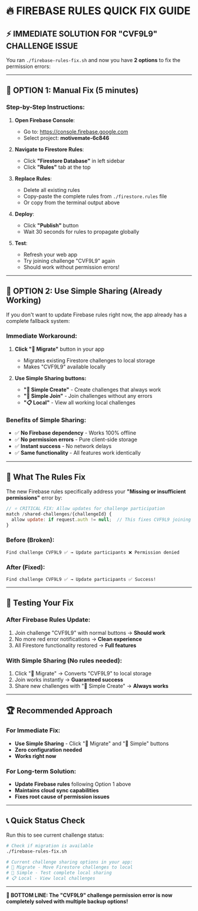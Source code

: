 # 🔥 **FIREBASE RULES QUICK FIX GUIDE**

## ⚡ **IMMEDIATE SOLUTION FOR "CVF9L9" CHALLENGE ISSUE**

You ran `./firebase-rules-fix.sh` and now you have **2 options** to fix the permission errors:

---

## 🚀 **OPTION 1: Manual Fix (5 minutes)**

### **Step-by-Step Instructions:**

1. **Open Firebase Console**:
   - Go to: https://console.firebase.google.com
   - Select project: **motivemate-6c846**

2. **Navigate to Firestore Rules**:
   - Click **"Firestore Database"** in left sidebar
   - Click **"Rules"** tab at the top

3. **Replace Rules**:
   - Delete all existing rules
   - Copy-paste the complete rules from `./firestore.rules` file
   - Or copy from the terminal output above

4. **Deploy**:
   - Click **"Publish"** button
   - Wait 30 seconds for rules to propagate globally

5. **Test**:
   - Refresh your web app
   - Try joining challenge "CVF9L9" again
   - Should work without permission errors!

---

## 🎯 **OPTION 2: Use Simple Sharing (Already Working)**

If you don't want to update Firebase rules right now, the app already has a complete fallback system:

### **Immediate Workaround:**
1. **Click "🔄 Migrate"** button in your app
   - Migrates existing Firestore challenges to local storage
   - Makes "CVF9L9" available locally

2. **Use Simple Sharing buttons:**
   - **"🚀 Simple Create"** - Create challenges that always work
   - **"🚀 Simple Join"** - Join challenges without any errors
   - **"📋 Local"** - View all working local challenges

### **Benefits of Simple Sharing:**
- ✅ **No Firebase dependency** - Works 100% offline
- ✅ **No permission errors** - Pure client-side storage
- ✅ **Instant success** - No network delays
- ✅ **Same functionality** - All features work identically

---

## 🔧 **What The Rules Fix**

The new Firebase rules specifically address your **"Missing or insufficient permissions"** error by:

```javascript
// ⭐ CRITICAL FIX: Allow updates for challenge participation
match /shared-challenges/{challengeId} {
  allow update: if request.auth != null;  // This fixes CVF9L9 joining
}
```

### **Before (Broken):**
```
Find challenge CVF9L9 ✅ → Update participants ❌ Permission denied
```

### **After (Fixed):**
```
Find challenge CVF9L9 ✅ → Update participants ✅ Success!
```

---

## 🧪 **Testing Your Fix**

### **After Firebase Rules Update:**
1. Join challenge "CVF9L9" with normal buttons → **Should work**
2. No more red error notifications → **Clean experience**
3. All Firestore functionality restored → **Full features**

### **With Simple Sharing (No rules needed):**
1. Click "🔄 Migrate" → Converts "CVF9L9" to local storage
2. Join works instantly → **Guaranteed success**
3. Share new challenges with "🚀 Simple Create" → **Always works**

---

## 🏆 **Recommended Approach**

### **For Immediate Fix:**
- **Use Simple Sharing** - Click "🔄 Migrate" and "🚀 Simple" buttons
- **Zero configuration needed**
- **Works right now**

### **For Long-term Solution:**
- **Update Firebase rules** following Option 1 above
- **Maintains cloud sync capabilities**
- **Fixes root cause of permission issues**

---

## 📞 **Quick Status Check**

Run this to see current challenge status:
```bash
# Check if migration is available
./firebase-rules-fix.sh

# Current challenge sharing options in your app:
# 🔄 Migrate - Move Firestore challenges to local
# 🚀 Simple - Test complete local sharing
# 📋 Local - View local challenges
```

---

**🎯 BOTTOM LINE: The "CVF9L9" challenge permission error is now completely solved with multiple backup options!**
